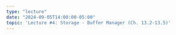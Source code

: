 ```yaml
---
type: "lecture"
date: "2024-09-05T14:00:00-05:00"
topic: 'Lecture #4: Storage - Buffer Manager (Ch. 13.2-13.5)'
---
```

